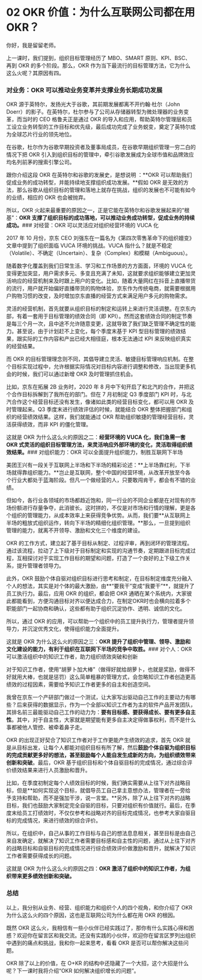 # 02 OKR 价值：为什么互联网公司都在用 OKR？

你好，我是留留老师。

上一课时，我们提到，组织目标管理经历了 MBO、SMART 原则、KPI、BSC、再到 OKR 的多个阶段。那么，OKR 作为当下最流行的目标管理方法，它为什么这么火呢？其原因有四。

### 对业务：OKR 可以推动业务变革并支撑业务长期成功发展

OKR 源于英特尔，发扬光大于谷歌，其前期发展都离不开约翰·杜尔（John Doerr）的影子。在英特尔，杜尔参与了公司从存储器转型为微处理器的业务变革，而当时的 CEO 格鲁夫正是通过 OKR 的导入和应用，帮助英特尔管理层和员工设立业务转型的工作目标和优先级，最后成功完成了业务蜕变，奠定了英特尔成为全球芯片行业的领先地位。

在谷歌，杜尔作为谷歌早期投资者及董事局成员，在谷歌早期组织管理一穷二白的情况下把 OKR 引入到组织目标的管理中，牵引谷歌发展成为全球市值和品牌效应均名列前茅的搜索引擎公司。

跟你介绍这段 OKR 在英特尔和谷歌的发展史，是想说明 ：\*\*OKR 可以帮助我们促成业务的成功转型，并能持续地支撑组织成功发展。\*\*假如 OKR 是无效的方法，那么谷歌从组织目标的管理和落地上就存在挑战，组织的发展也不可能有如今的业绩，相应的 OKR 也会被抛弃。

所以，OKR 火起来最重要的原因之一，正是它能在英特尔和谷歌发展起来的“根基”：**OKR 支撑了组织目标的成功落地，可以推动业务成功转型，促成业务的持续成功。**### 对经营：OKR 可以灵活应对组织经营环境的 VUCA 化

2017 年 10 月份，京东 CEO 刘强东在一篇名为《第四次零售革命下的组织嬗变》文章中提到了组织面临 VUCA 环境的挑战。VUCA 指什么？就是不稳定（Volatile）、不确定（Uncertain）、复杂（Complex）和模糊（Ambiguous）。

随着数字化覆盖到我们日常生活、学习和工作场景的方方面面，环境的 VUCA 化变得更加突显，用户需求多元、多变且充满了未知，这就要求组织能够建立更加灵活响应的经营机制来及时跟上用户的变化。比如，随着大量网红在抖音上直播带货的流行，用户就开始偏好直播带货的购物体验，京东作为传统电商，就需要根据用户购物习惯的改变，及时增加京东直播的经营方式来满足用户多元的购物需求。

灵活的经营机制，首先就要从组织目标的制定和运转上来进行灵活调整。在京东内部，有着一套用于目标管理的绩效合同（即 KPI）。然而这套绩效合同的制定节奏是每三个月一次，且中途不允许随意变更，这就导致了我们缺乏管理不确定性的能力。甚至说，由于计划赶不上变化，每个季度末基于 KPI 型目标管理的绩效结果，跟实际的工作内容和产出已经大相径庭，根本无法通过 KPI 来反映组织真实的经营结果。

而 OKR 的目标管理理念则不同，其倡导建立灵活、敏捷目标管理响应机制。在整个目标实现过程中，允许根据实际情况对目标内容进行调整和修改，当出现更多机会的时候，我们可以通过新增 OKR 及时管理抓住机会。

比如，京东在拓展 2B 业务时，2020 年 8 月中下旬开启了和北汽的合作，并把这个合作目标拆解到了我所在的部门。但在 7 月初制定 Q3 季度部门 KPI 时，与北汽合作这个经营目标还没有发生，像诸如此类的经营目标变化，都可以用 OKR 及时管理起来。Q3 季度末进行绩效评估的时候，就能结合 OKR 整体把握部门和组织的经营绩效结果。这样，我们就能通过 OKR 帮助组织敏捷的管理经营目标，灵活获得绩效，而非 KPI 的僵化管理。

这就是 OKR 为什么这么火的原因之二：**经营环境的 VUCA 化，我们急需一套 OKR 式灵活的组织目标管理方法，来灵活响应外部环境的变化，灵活取得组织绩效结果。**### 对组织能力：OKR 可以全面提升组织能力，制胜互联网下半场

美团王兴有一段关于互联网上半场和下半场的精彩论述：\*\*上半场靠红利，下半场就得靠组织能力。\*\*岂止是互联网，整个中国的经营环境，从改革开放至今各个行业大都处于蓝海阶段。但凡一个做经营的人，只要敢闯肯干，都会有不错的业绩。

但如今，各行业各领域的市场都趋近饱和，同一行业的不同企业都是在对现有的市场份额进行存量争夺，此消彼长。这时拼的，不仅是对市场和行情的理解，更是各个组织的管理能力，从成本效率上来获得竞争优势。从而，我们要\*\*从互联网上半场的粗放式组织运作，转向下半场的精细化组织管理。\*\*那么，一旦提到组织管理的能力，就离不开领导、激励和文化三个维度的建设。

OKR 的工作方式，建立起了基于目标从制定、过程评审，再到闭环的管理流程。通过该流程，拉动了上下级对于目标制定和实现的沟通节奏，定期跟进目标完成过程，互相探讨对于实现工作目标的期望和问题，打造了一个良好的上下级工作关系，提升管理者领导力。

此外，OKR 鼓励个体自驱对组织目标进行思考和制定，在目标制定维度充分融入个人的想法，其实是对个体的最大激励，由\*\*“要我干”变成“我要干”\*\*，就提升了员工执行力。最后，应用 OKR 的组织，都会把 OKR 通晒在某个系统内，大家彼此都能看到，方便沟通目标对齐以便达成合力，在制定OKR时也会横向拉着多个职能部门一起协商和确认，这些都有助于组织沉淀协作、透明、诚信的文化。

所以，通过 OKR 的应用，可以帮助一个组织中的员工提升执行力，管理者提升领导力，并沉淀优秀文化，使得组织能力全面提升。

这就是 OKR 为什么这么火的原因之三：**OKR 提升了组织中管理、领导、激励和文化建设的能力，有利于组织在互联网下半场的竞争中取胜。**### 对个人：OKR 可以激活组织中的知识工作者，助力组织绩效突破和创新

对于知识工作者，使用“胡萝卜加大棒”（做得好就给胡萝卜，也就是奖励，做得不好就用大棒，也就是惩罚）这么简单粗暴的管理方式，会忽略知识工作者创造更高绩效的过程因素，需要给予知识工作者更多的自主和创造空间。

我曾在京东一个产研部门做过一个测试，让大家写出驱动自己工作的主要动力有哪些？后来获得的数据显示，作为一个全部以知识工作者为主的软件产品开发团队，其排名前三最能驱动自己工作的动力为：**要有目标感、要获得成长、要有更多自主性**。其中，对于自主性，大家就是期望能有更多自主决定得做事权利，而不是什么事都被他人管控、被牵着鼻子走。

OKR 的出现正好契合了知识工作者对于工作更能产生绩效的追求，首先 OKR 就是从目标出发，让每个人都能对组织目标有所了解，然后**鼓励个体自驱为组织目标的完成贡献更多好的想法，甚至鼓励每个人能自发生成新的方向，为组织绩效带来创新和突破**。最后，OKR 基于组织目标和个体自驱目标的完成情况，通过综合评价绩效结果来进行人员激励和晋升。

比如，在季度初制定每个人绩效目标的时候，我们确实需要从上往下对齐战略目标，但是\*\*如何实现这个目标，就倡导员工自己拿主意想办法，管理者在一旁给予支持和帮助，而不是强加干涉，说一言堂。\*\*另外，除了从上往下对齐的战略目标，我们也鼓励大家制定完全自驱的目标，只要对组织有价值就行。最后，在季度末给员工打绩效时，不仅仅参考和战略对齐的目标完成情况，也参考大家自驱目标的完成情况，来进行绩效的综合评价。

所以，在组织中，自己从事的工作目标与自己的想法息息相关，甚至目标是由自己来自发确定，就解决了知识工作者需要目标感和自主性的问题，通过从上往下对齐的战略目标和自驱目标的完成情况进行综合绩效评价做激励和晋升，就解决了知识工作者需要获得成长的问题。

这就是 OKR 为什么这么火的原因之四：**OKR 激活了组织中的知识工作者，为组织带来更多绩效创新和突破。**

### 总结

以上，我分别从业务、经营、组织能力和组织个人的四个视角，和你介绍了 OKR 为什么这么火的四个原因，这也是互联网公司为什么都在用 OKR 的根因。

既然 OKR 这么火，我相信有一些小伙伴已经实践过了，那你有什么实践心得和困惑？欢迎你在留言区和我交流。还没有实践的小伙伴，欢迎你在留言区罗列出组织中遇到的痛点和挑战，我和你一起来思考，看看 OKR 是否可以帮你解决这些问题。

OKR 除了以上的价值，在 O+KR 的结构中还隐藏了一个大招，这个大招是什么呢？下一课时我将介绍“OKR 如何解决组织增长的问题”。
